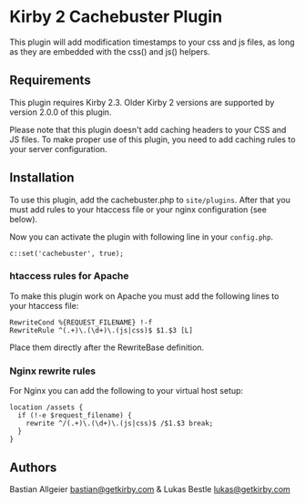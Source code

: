 # Kirby 2 Cachebuster Plugin

This plugin will add modification timestamps to your css and js files, 
as long as they are embedded with the css() and js() helpers.

## Requirements

This plugin requires Kirby 2.3. Older Kirby 2 versions are supported by version 2.0.0 of this plugin.

Please note that this plugin doesn't add caching headers to your CSS and JS files.
To make proper use of this plugin, you need to add caching rules to your server configuration.

## Installation

To use this plugin, add the cachebuster.php to `site/plugins`. 
After that you must add rules to your htaccess file or your nginx configuration (see below).

Now you can activate the plugin with following line in your `config.php`.

```
c::set('cachebuster', true);
```

### htaccess rules for Apache

To make this plugin work on Apache you must add the following lines to your 
htaccess file:

```
RewriteCond %{REQUEST_FILENAME} !-f
RewriteRule ^(.+)\.(\d+)\.(js|css)$ $1.$3 [L]
```

Place them directly after the RewriteBase definition.

### Nginx rewrite rules

For Nginx you can add the following to your virtual host setup:

```
location /assets {
  if (!-e $request_filename) {
    rewrite ^/(.+)\.(\d+)\.(js|css)$ /$1.$3 break;
  }
}
```

## Authors

Bastian Allgeier <bastian@getkirby.com> & Lukas Bestle <lukas@getkirby.com>
